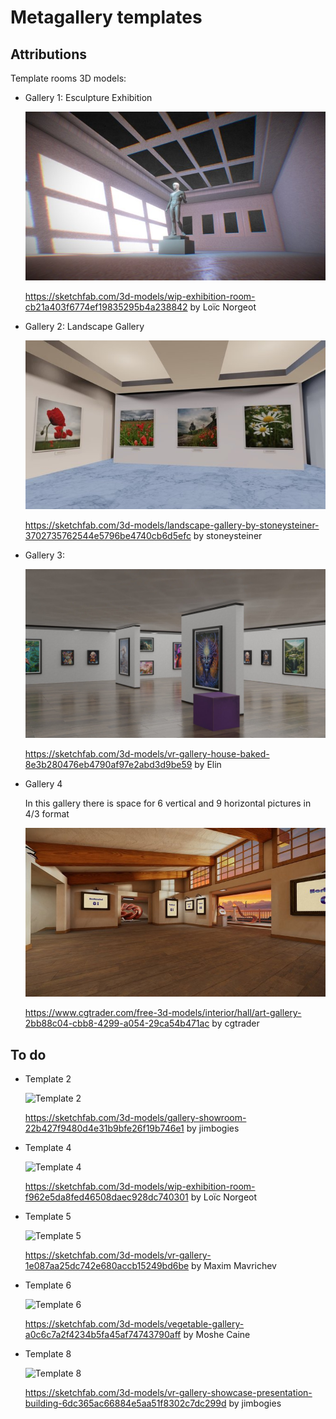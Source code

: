 # Metagallery templates

## Attributions

Template rooms 3D models:

- Gallery 1: Esculpture Exhibition

  ![Gallery 1 thumbnail](./gallery1/thumbnail.png)

  <https://sketchfab.com/3d-models/wip-exhibition-room-cb21a403f6774ef19835295b4a238842> by Loïc Norgeot

- Gallery 2: Landscape Gallery

  ![Gallery 2 thumbnail](./gallery2/thumbnail.png)

  <https://sketchfab.com/3d-models/landscape-gallery-by-stoneysteiner-3702735762544e5796be4740cb6d5efc> by stoneysteiner

- Gallery 3:

  ![Gallery 3 thumbnail](./gallery3/thumbnail.png)

  <https://sketchfab.com/3d-models/vr-gallery-house-baked-8e3b280476eb4790af97e2abd3d9be59> by Elin

- Gallery 4

  In this gallery there is space for 6 vertical and 9 horizontal pictures in 4/3 format

  ![Gallery 4 thumbnail](./gallery4/thumbnail.png)

  <https://www.cgtrader.com/free-3d-models/interior/hall/art-gallery-2bb88c04-cbb8-4299-a054-29ca54b471ac> by cgtrader

## To do

- Template 2

  ![Template 2](https://media.sketchfab.com/models/22b427f9480d4e31b9bfe26f19b746e1/thumbnails/203c477e0cec4334b81c64a6d0e0dca6/552ecdf323664904ad7484f419e3dfff.jpeg)

  <https://sketchfab.com/3d-models/gallery-showroom-22b427f9480d4e31b9bfe26f19b746e1> by jimbogies

- Template 4

  ![Template 4](https://media.sketchfab.com/models/f962e5da8fed46508daec928dc740301/thumbnails/ce62aed288ea4f2eb338ae0b54ab0490/902d194cbb0a4902a797d8fb968f3f97.jpeg)

  <https://sketchfab.com/3d-models/wip-exhibition-room-f962e5da8fed46508daec928dc740301> by Loïc Norgeot

- Template 5

  ![Template 5](https://media.sketchfab.com/models/1e087aa25dc742e680accb15249bd6be/thumbnails/e608b0a0d90b4af5acbebfb63c9bfc74/673d8f8e71824115a2baef5d085d5e37.jpeg)

  <https://sketchfab.com/3d-models/vr-gallery-1e087aa25dc742e680accb15249bd6be> by Maxim Mavrichev

- Template 6

  ![Template 6](https://media.sketchfab.com/models/a0c6c7a2f4234b5fa45af74743790aff/thumbnails/3ef16272a2f44dbda588e3fd11096894/ebb8ba5843ba4065b60d7b4d12820ecc.jpeg)

  <https://sketchfab.com/3d-models/vegetable-gallery-a0c6c7a2f4234b5fa45af74743790aff> by Moshe Caine

- Template 8

  ![Template 8](https://media.sketchfab.com/models/6dc365ac66884e5aa51f8302c7dc299d/thumbnails/ff1e42da1f4f4e9a95f3ef8b99c9c5d9/7068f4c3a01649c8b4b9a31679a0b6fc.jpeg)

  <https://sketchfab.com/3d-models/vr-gallery-showcase-presentation-building-6dc365ac66884e5aa51f8302c7dc299d> by jimbogies
